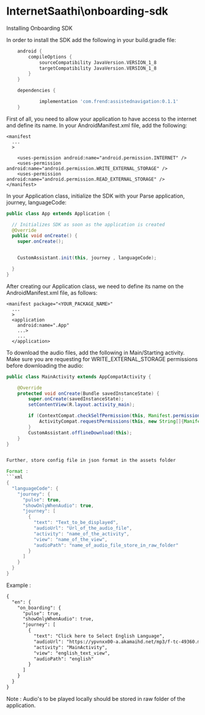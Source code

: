 # InternetSaathi\onboarding-sdk 



Installing Onboarding SDK

In order to install the SDK add the following in your build.gradle file:
```gradle
	android {
	    compileOptions {
	        sourceCompatibility JavaVersion.VERSION_1_8
	        targetCompatibility JavaVersion.VERSION_1_8
	    }
	}

	dependencies {

	        implementation 'com.frend:assistednavigation:0.1.1'
	}
```

First of all, you need to allow your application to have access to the internet and define its name. In your AndroidManifest.xml file, add the following:
```manifest
<manifest
  ...
  >
  
	<uses-permission android:name="android.permission.INTERNET" />
	<uses-permission android:name="android.permission.WRITE_EXTERNAL_STORAGE" />
	<uses-permission android:name="android.permission.READ_EXTERNAL_STORAGE" />
</manifest>
```

In your Application class, initialize the SDK with your Parse application, journey, languageCode:
```java
public class App extends Application {

  // Initializes SDK as soon as the application is created
  @Override
  public void onCreate() {
    super.onCreate();


    CustomAssistant.init(this, journey , languageCode);

  }
}
```
After creating our Application class, we need to define its name on the AndroidManifest.xml file, as follows:
```manifest
<manifest package="<YOUR_PACKAGE_NAME>"
  ...
  >
  <application
    android:name=".App"
    ...>
    ...
  </application>
```

To download the audio files, add the following in Main/Starting activity. Make sure you are requesting for WRITE_EXTERNAL_STORAGE permissions before downloading the audio:

```java
public class MainActivity extends AppCompatActivity {

    @Override
    protected void onCreate(Bundle savedInstanceState) {
        super.onCreate(savedInstanceState);
        setContentView(R.layout.activity_main);

        if (ContextCompat.checkSelfPermission(this, Manifest.permission.WRITE_EXTERNAL_STORAGE) == PackageManager.PERMISSION_DENIED) {
            ActivityCompat.requestPermissions(this, new String[]{Manifest.permission.WRITE_EXTERNAL_STORAGE}, 100);
        }
        CustomAssistant.offlineDownload(this);
    }
}


Further, store config file in json format in the assets folder

Format :
```xml
{
  "languageCode": {
    "journey": {
      "pulse": true,
      "showOnlyWhenAudio": true,
      "journey": [
        {
          "text": "Text_to_be_displayed",
          "audioUrl": "Url_of_the_audio_file",
          "activity": "name_of_the_activity",
          "view": "name_of_the_view",
          "audioPath": "name_of_audio_file_store_in_raw_folder"
        }
      ]
    }
  }
}
```
Example :
```xml
{
  "en": {
    "on_boarding": {
      "pulse": true,
      "showOnlyWhenAudio": true,
      "journey": [
        {
          "text": "Click here to Select English Language",
          "audioUrl": "https://ypvnxx00-a.akamaihd.net/mp3/f-tc-49360.mp3",
          "activity": "MainActivity",
          "view": "english_text_view",
          "audioPath": "english"
        }
      ]
    }
  }
}
```
Note : Audio's to be played locally should be stored in raw folder of the application.
